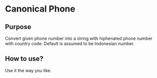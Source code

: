 # Canonical Phone
## Purpose
Convert given phone number into a string with hiphenated phone number with country code.
Default is assumed to be Indonesian number.

## How to use?
Use it the way you like.
